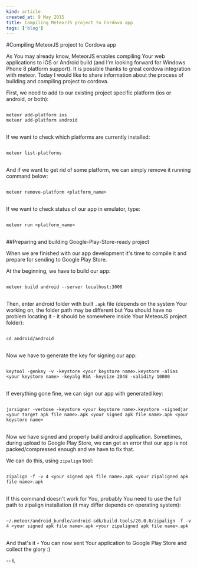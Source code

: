 ```yaml
---
kind: article
created_at: 9 May 2015
title: Compiling MeteorJS project to Cordova app
tags: ['blog']
---
```


#Compiling MeteorJS project to Cordova app

As You may already know, MeteorJS enables compiling Your web applications to iOS or Android build (and I'm looking forward for Windows Phone 8 platform support). It is possible thanks to great cordova integration with meteor. Today I would like to share information about the process of building and compiling project to cordova.

First, we need to add to our existing project specific platform (ios or android, or both):

<pre>
<code class="bash">
meteor add-platform ios
meteor add-platform android
</code>
</pre>

If we want to check which platforms are currently installed:

<pre>
<code class="bash">
meteor list-platforms
</code>
</pre>

And if we want to get rid of some platform, we can simply remove it running command below:

<pre>
<code class="bash">
meteor remove-platform &lt;platform_name>
</code>
</pre>

If we want to check status of our app in emulator, type:

<pre>
<code class="bash">
meteor run &lt;platform_name>
</code>
</pre>

##Preparing and building Google-Play-Store-ready project

When we are finished with our app development it's time to compile it and prepare for sending to Google Play Store.

At the beginning, we have to build our app:

<pre>
<code class="bash">
meteor build android --server localhost:3000
</code>
</pre>

Then, enter android folder with built `.apk` file (depends on the system Your working on, the folder path may be different but You should have no problem locating it - it should be somewhere inside Your MeteorJS project folder): 

<pre>
<code class="bash">
cd android/android
</code>
</pre>

Now we have to generate the key for signing our app:

<pre>
<code class="bash">
keytool -genkey -v -keystore &lt;your keystore name>.keystore -alias &lt;your keystore name> -keyalg RSA -keysize 2048 -validity 10000
</code>
</pre>

If everything gone fine, we can sign our app with generated key:

<pre>
<code class="bash">
jarsigner -verbose -keystore &lt;your keystore name>.keystore -signedjar &lt;your target apk file name>.apk &lt;your signed apk file name>.apk &lt;your keystore name>
</code>
</pre>

Now we have signed and properly build android application. Sometimes, during upload to Google Play Store, we can get an error that our app is not packed/compressed enough and we have to fix that.

We can do this, using `zipalign` tool:

<pre>
<code class="bash">
zipalign -f -v 4 &lt;your signed apk file name>.apk &lt;your zipaligned apk file name>.apk
</code>
</pre>

If this command doesn't work for You, probably You need to use the full path to zipalign installation (it may differ depends on operating system):

<pre>
<code class="bash">
~/.meteor/android_bundle/android-sdk/build-tools/20.0.0/zipalign -f -v 4 &lt;your signed apk file name>.apk &lt;your zipaligned apk file name>.apk
</code>
</pre>

And that's it - You can now sent Your application to Google Play Store and collect the glory :)

-- ł.
